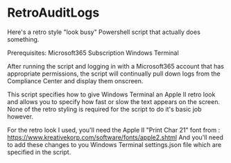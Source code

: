 # RetroAuditLogs

Here's a retro style "look busy" Powershell script that actually does something.

Prerequisites:
  Microsoft365 Subscription
  Windows Terminal

After running the script and logging in with a Microsoft365 account that has appropriate permissions, the script will continually pull down logs from the Compliance Center and display them onscreen.

This script specifies how to give Windows Terminal an Apple II retro look and allows you to specify how fast or slow the text appears on the screen.
None of the retro styling is required for the script to do it's basic job however.

For the retro look I used, you'll need the Apple II "Print Char 21" font from : https://www.kreativekorp.com/software/fonts/apple2.shtml
And you'll need to add these changes to you Windows Terminal settings.json file which are specified in the script.
